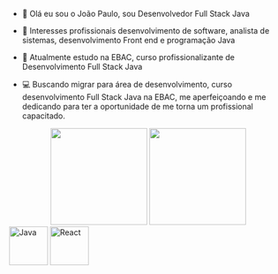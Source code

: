 - 👋 Olá eu sou o João Paulo, sou Desenvolvedor Full Stack Java
- 👀 Interesses profissionais desenvolvimento de software, analista de sistemas, desenvolvimento Front end e programação Java
- 🌱 Atualmente estudo na EBAC, curso profissionalizante de Desenvolvimento Full Stack Java 

- 💻 Buscando migrar para área de desenvolvimento, curso desenvolvimento Full Stack Java na EBAC, me aperfeiçoando e me dedicando para ter a oportunidade de me torna um profissional capacitado.

<!---
JoaopauloDevJ/JoaopauloDevJ is a ✨ special ✨ repository because its `README.md` (this file) appears on your GitHub profile.
You can click the Preview link to take a look at your changes.
--->


<div align='center'>
    <img height='175px' src="https://github-readme-stats.vercel.app/api?username=JoaopauloDevJ&show_icons=true&theme=dracula&include_all_commits=true&count_private=true" />
    <img height='175px' src="https://github-readme-stats.vercel.app/api/top-langs/?username=JoaopauloDevJ&layout=compact&langs_count=7&theme=dracula" />
</div>

<div display='flex'>
    <img height='70px' src='https://logos-world.net/wp-content/uploads/2022/07/Java-Logo.png' alt='Java' />
    <img height='70px' src='https://upload.wikimedia.org/wikipedia/commons/thumb/a/a7/React-icon.svg/1200px-React-icon.svg.png' alt='React'/>
</div>
